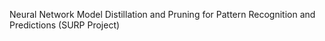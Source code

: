 Neural Network Model Distillation and Pruning for Pattern Recognition and Predictions (SURP Project)
